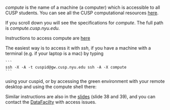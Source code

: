 
_compute_  is the name of a machine (a computer) which is accessible to all CUSP students. 
You can see all the CUSP computational resources [here](https://datahub.cusp.nyu.edu/computing.html#computing_resources).

If you scroll down you will see the specifications for _compute_. The full path is _compute.cusp.nyu.edu_.

Instructions to access compute are [here](https://datahub.cusp.nyu.edu/computing.html#computing_resources)

The easiest way is to access it with _ssh_, if you have a machine with a terminal (e.g. if your laptop is a mac) by typing

    ```
    ssh -X -A -t cuspid@gw.cusp.nyu.edu ssh -A -X compute
    ```
    
using your cuspid, or by accessing the green environment with your remote desktop and using the compute shell there:
[](computeShell.png)

Similar instructions are also in the [slides](https://github.com/fedhere/UInotebooks/tree/master/slide) (slide 38 and 39), and you can contact the [DataFacilty](https://datahub.cusp.nyu.edu/services.html) with access issues.
